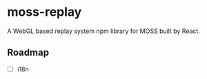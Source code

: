 # moss-replay

A WebGL based replay system npm library for MOSS built by React.

## Roadmap

- [ ] i18n

